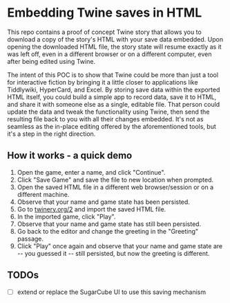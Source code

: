 # Embedding Twine saves in HTML

This repo contains a proof of concept Twine story that allows you to download a copy of the story's HTML with your save data embedded. Upon opening the downloaded HTML file, the story state will resume exactly as it was left off, even in a different browser or on a different computer, even after being edited using Twine.

The intent of this POC is to show that Twine could be more than just a tool for interactive fiction by bringing it a little closer to applications like Tiddlywiki, HyperCard, and Excel. By storing save data within the exported HTML itself, you could build a simple app to record data, save it to HTML, and share it with someone else as a single, editable file. That person could update the data and tweak the functionality using Twine, then send the resulting file back to you with all their changes embedded. It's not as seamless as the in-place editing offered by the aforementioned tools, but it's a step in the right direction.

## How it works - a quick demo

1. Open the game, enter a name, and click "Continue".
2. Click "Save Game" and save the file to new location when prompted.
3. Open the saved HTML file in a different web browser/session or on a different machine.
4. Observe that your name and game state has been persisted.
5. Go to [twinery.org/2](https://twinery.org/2) and import the saved HTML file.
6. In the imported game, click "Play".
7. Observe that your name and game state has still been persisted.
8. Go back to the editor and change the greeting in the "Greeting" passage.
9. Click "Play" once again and observe that your name and game state are -- you guessed it -- still persisted, but now the greeting is different.

## TODOs

- [ ] extend or replace the SugarCube UI to use this saving mechanism
